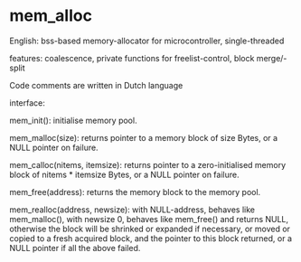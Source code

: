 # mem_alloc
English:  bss-based memory-allocator for microcontroller, single-threaded

features: coalescence, private functions for freelist-control, block merge/-split

Code comments are written in Dutch language

interface:

  mem_init():
	initialise memory pool.
	
  mem_malloc(size):
	returns pointer to a memory block of size Bytes,
	or a NULL pointer on failure.
	
  mem_calloc(nitems, itemsize):
	returns pointer to a zero-initialised memory block of nitems * itemsize Bytes,
	or a NULL pointer on failure.
	
  mem_free(address):
	returns the memory block to the memory pool.
	
  mem_realloc(address, newsize):
	with NULL-address, behaves like mem_malloc(),
	with newsize 0, behaves like mem_free() and returns NULL,
	otherwise the block will be shrinked or expanded if necessary, or moved or
	copied to a fresh acquired block, and the pointer to this block returned,
	or a NULL pointer if all the above failed.

